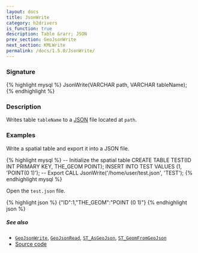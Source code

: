 ```yaml
---
layout: docs
title: JsonWrite
category: h2drivers
is_function: true
description: Table &rarr; JSON
prev_section: GeoJsonWrite
next_section: KMLWrite
permalink: /docs/1.5.0/JsonWrite/
---
```


### Signature

{% highlight mysql %}
JsonWrite(VARCHAR path, VARCHAR tableName);
{% endhighlight %}

### Description

Writes table `tableName` to a [JSON][wiki] file located at `path`.

### Examples

Write a spatial table and export it into a JSON file.

{% highlight mysql %}
-- Initialize the spatial table
CREATE TABLE TEST(ID INT PRIMARY KEY, THE_GEOM POINT);
INSERT INTO TEST VALUES (1, 'POINT(0 1)');
-- Export
CALL JsonWrite('/home/user/test.json', 'TEST');
{% endhighlight mysql %}

Open the `test.json` file.

{% highlight json %}
{"ID":1,"THE_GEOM":"POINT (0 1)"}
{% endhighlight json %}

##### See also

* [`GeoJsonWrite`](../GeoJsonWrite), [`GeoJsonRead`](../GeoJsonRead), [`ST_AsGeoJson`](../ST_AsGeoJson), [`ST_GeomFromGeoJson`](../ST_GeomFromGeoJson)
* <a href="https://github.com/orbisgis/h2gis/blob/master/h2gis-functions/src/main/java/org/h2gis/functions/io/json/JsonWrite.java" target="_blank">Source code</a>

[wiki]: https://fr.wikipedia.org/wiki/JavaScript_Object_Notation
